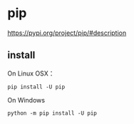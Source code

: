 # pip

<https://pypi.org/project/pip/#description>

## install

On  Linux OSX：

```
pip install -U pip
```

On Windows

```
python -m pip install -U pip
```